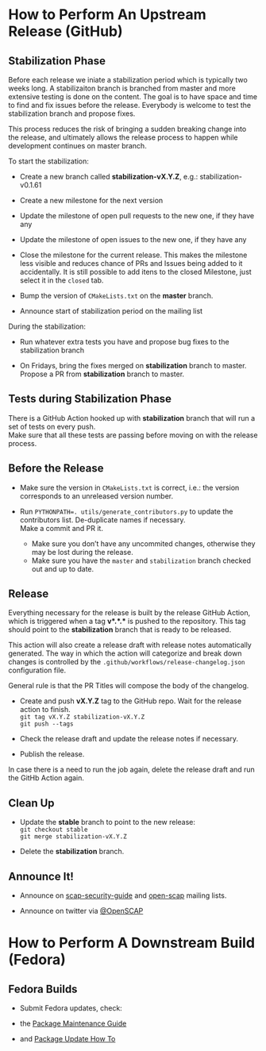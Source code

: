 How to Perform An Upstream Release (GitHub)
===========================================

Stabilization Phase
-------------------

Before each release we iniate a stabilization period which is typically two weeks long.
A stabilizaiton branch is branched from master and more extensive testing is done on the content.
The goal is to have space and time to find and fix issues before the release.
Everybody is welcome to test the stabilization branch and propose fixes.

This process reduces the risk of bringing a sudden breaking change into the release,
and ultimately allows the release process to happen while development continues on master branch.

To start the stabilization:

- Create a new branch called **stabilization-vX.Y.Z**, e.g.: stabilization-v0.1.61

- Create a new milestone for the next version

- Update the milestone of open pull requests to the new one, if they have any

- Update the milestone of open issues to the new one, if they have any

- Close the milestone for the current release.
  This makes the milestone less visible and reduces chance of PRs and Issues being added to it
  accidentally.
  It is still possible to add itens to the closed Milestone, just select it in the `closed` tab.

- Bump the version of `CMakeLists.txt` on the **master** branch.

- Announce start of stabilization period on the mailing list

During the stabilization:

- Run whatever extra tests you have and propose bug fixes to the stabilization branch

- On Fridays, bring the fixes merged on **stabilization** branch to master.\
  Propose a PR from **stabilization** branch to master.

Tests during Stabilization Phase
-----------

There is a GitHub Action hooked up with **stabilization** branch that will run a set of tests on every push.\
Make sure that all these tests are passing before moving on with the release process.

Before the Release
------------------

-   Make sure the version in `CMakeLists.txt` is correct, i.e.: the
    version corresponds to an unreleased version number.

-   Run `PYTHONPATH=. utils/generate_contributors.py` to update the
    contributors list. De-duplicate names if necessary.\
    Make a commit and PR it.
    * Make sure you don’t have any uncommited changes, otherwise they may be lost during the release.
    * Make sure you have the `master` and `stabilization` branch checked out and up to date.

Release
-------

Everything necessary for the release is built by the release GitHub Action,
which is triggered when a tag **v\*.\*.\*** is pushed to the repository. This tag
should point to the **stabilization** branch that is ready to be released.

This action will also create a release draft with release notes automatically
generated. The way in which the action will categorize and break down changes is
controlled by the `.github/workflows/release-changelog.json` configuration file.

General rule is that the PR Titles will compose the body of the changelog.


- Create and push **vX.Y.Z** tag to the GitHub repo. Wait for the release action
to finish.\
  `git tag vX.Y.Z stabilization-vX.Y.Z`\
  `git push --tags`

- Check the release draft and update the release notes if necessary.

- Publish the release.

In case there is a need to run the job again, delete the release
draft and run the GitHb Action again.


Clean Up
-------------------------

- Update the **stable** branch to point to the new release:\
 `git checkout stable`\
 `git merge stabilization-vX.Y.Z`

- Delete the **stabilization** branch.

Announce It!
------------

-   Announce on
    [scap-security-guide](https://lists.fedorahosted.org/admin/lists/scap-security-guide.lists.fedorahosted.org/)
    and
    [open-scap](https://www.redhat.com/mailman/listinfo/open-scap-list)
    mailing lists.

-   Announce on twitter via [@OpenSCAP](https://twitter.com/openscap)


How to Perform A Downstream Build (Fedora)
================================================

Fedora Builds
-------------

-   Submit Fedora updates, check:

-   the [Package Maintenance
    Guide](https://fedoraproject.org/wiki/Package_maintenance_guide)

-   and [Package Update How
    To](https://fedoraproject.org/wiki/Package_update_HOWTO)
